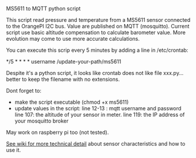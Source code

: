 MS5611 to MQTT python script

This script read pressure and temperature from a MS5611 sensor connected to the OrangePI I2C bus. Value are published on MQTT (mosquitto).
Current script use basic altitude compensation to calculate barometer value. More evolution may come to use more accurate calculations.

You can execute this scrip every 5 minutes by adding a line in /etc/crontab:

*/5 * * * * username /update-your-path/ms5611

Despite it's a python script, it looks like crontab does not like file xxx.py...
better to keep the filename with no extensions.


Dont forget to:
* make the script executable (chmod +x ms5611)
* update values in the script:
line 12-13 : mqtt username and password
line 107: the altitude of your sensor in meter.
line 119: the IP address of your mosquitto broker


May work on raspberry pi too (not tested).

[See wiki for more technical detail](https://github.com/bonjour81/station_meteo/wiki/MS5611-Barometer-by-MQTT-on-OrangePi) about sensor characteristics and how to use it.


